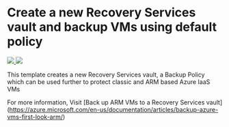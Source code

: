 # Create a new Recovery Services vault and backup VMs using default policy

<a href="https://portal.azure.com/#create/Microsoft.Template/uri/https%3A%2F%2Fraw.githubusercontent.com%2FAzure%2Fazure-quickstart-templates%2Fmaster%2F101-recovery-services-weekly-backup-policy-create%2Fazuredeploy.json" target="_blank">
    <img src="http://azuredeploy.net/deploybutton.png"/>
</a>
<a href="http://armviz.io/#/?load=https%3A%2F%2Fraw.githubusercontent.com%2FAzure%2Fazure-quickstart-templates%2Fmaster%2F101-recovery-services-weekly-backup-policy-create%2Fazuredeploy.json" target="_blank">
    <img src="http://armviz.io/visualizebutton.png"/>
</a>

This template creates a new Recovery Services vault, a Backup Policy  which can be used further to protect classic and ARM based Azure IaaS VMs

For more information, Visit [Back up ARM VMs to a Recovery Services vault] (https://azure.microsoft.com/en-us/documentation/articles/backup-azure-vms-first-look-arm/)

